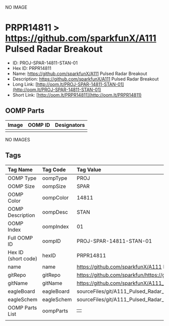 


  
NO IMAGE  
# PRPR14811 > https://github.com/sparkfunX/A111 Pulsed Radar Breakout

- ID: PROJ-SPAR-14811-STAN-01
- Hex ID: PRPR14811
- Name: https://github.com/sparkfunX/A111 Pulsed Radar Breakout
- Description: https://github.com/sparkfunX/A111 Pulsed Radar Breakout
- Long Link: [http://oom.lt/PROJ-SPAR-14811-STAN-01](http://oom.lt/PROJ-SPAR-14811-STAN-01)
- Short Link: [http://oom.lt/PRPR14811](http://oom.lt/PRPR14811)

## OOMP Parts
  

|Image|OOMP ID|Designators|
| :--- | :--- | :--- |
||||
  
NO IMAGES  
## Tags
  

|Tag Name|Tag Code|Tag Value|
| :--- | :--- | :--- |
|OOMP Type|oompType|PROJ|
|OOMP Size|oompSize|SPAR|
|OOMP Color|oompColor|14811|
|OOMP Description|oompDesc|STAN|
|OOMP Index|oompIndex|01|
|Full OOMP ID|oompID|PROJ-SPAR-14811-STAN-01|
|Hex ID (short code)|hexID|PRPR14811|
|name|name|https://github.com/sparkfunX/A111 Pulsed Radar Breakout|
|gitRepo|gitRepo|https://github.com/sparkfun/https://github.com/sparkfunX/A111_Pulsed_Radar_Breakout|
|gitName|gitName|https://github.com/sparkfunX/A111_Pulsed_Radar_Breakout|
|eagleBoard|eagleBoard|sourceFiles/git/A111_Pulsed_Radar_Breakout/Hardware/A111_Pulsed_Radar_Breakout.brd|
|eagleSchem|eagleSchem|sourceFiles/git/A111_Pulsed_Radar_Breakout/Hardware/A111_Pulsed_Radar_Breakout.sch|
|OOMP Parts List|oompParts|<table><tr><td></td></tr></table>|
||||

